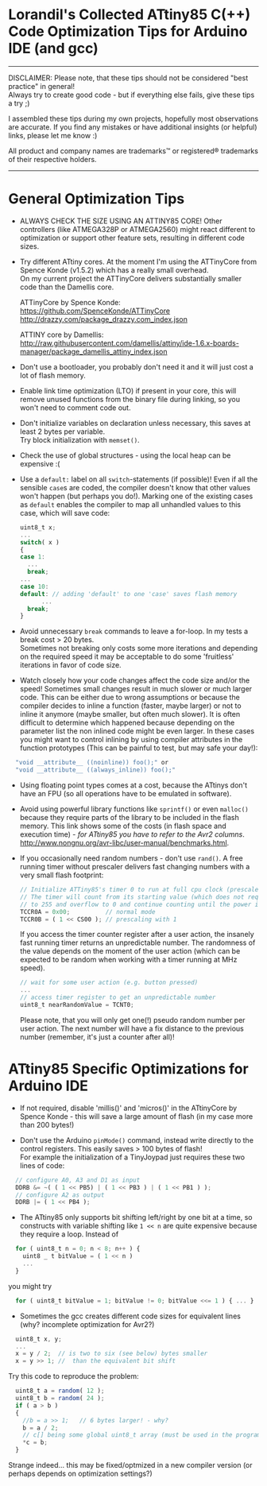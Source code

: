 # Lorandil's Collected ATtiny85 C(++) Code Optimization Tips for Arduino IDE (and gcc)

*************************************************************************************
DISCLAIMER:
  Please note, that these tips should not be considered "best practice" in general!<br>
  Always try to create good code - but if everything else fails, give these tips a try ;)
  
  I assembled these tips during my own projects, hopefully most observations are
  accurate. If you find any mistakes or have additional insights (or helpful) links, 
  please let me know :)
 
  All product and company names are trademarks™ or registered® trademarks of their respective holders.
*************************************************************************************

# General Optimization Tips
 
* ALWAYS CHECK THE SIZE USING AN ATTINY85 CORE!
  Other controllers (like ATMEGA328P or ATMEGA2560) might react different to optimization
  or support other feature sets, resulting in different code sizes.

* Try different ATtiny cores. At the moment I'm using the ATTinyCore 
  from Spence Konde (v1.5.2) which has a really small overhead.<br>
  On my current project the ATTinyCore delivers substantially smaller code than the Damellis core.

  ATTinyCore by Spence Konde:
  <br>https://github.com/SpenceKonde/ATTinyCore
  <br>http://drazzy.com/package_drazzy.com_index.json
  
  ATTINY core by Damellis: 
  <br>http://raw.githubusercontent.com/damellis/attiny/ide-1.6.x-boards-manager/package_damellis_attiny_index.json
  
* Don't use a bootloader, you probably don't need it and it will just cost a lot of flash memory.

* Enable link time optimization (LTO) if present in your core, this will remove unused
  functions from the binary file during linking, so you won't need to comment code out.
   
* Don't initialize variables on declaration unless necessary, this saves at least
  2 bytes per variable.
  <br>Try block initialization with `memset()`.

* Check the use of global structures - using the local heap can be expensive :(

* Use a `default:` label on all `switch`-statements (if possible)!
  Even if all the sensible `case`s are coded, the compiler doesn't know that other values won't happen (but perhaps you do!).
  Marking one of the existing cases as `default` enables the compiler to map all unhandled values to this
  case, which will save code:
  ```javascript
  uint8_t x;
  ...
  switch( x )
  {
  case 1:
  	...
	break;
  ...
  case 10:
  default: // adding 'default' to one 'case' saves flash memory
    	...
	break;
  }
  ```
  
   
* Avoid unnecessary `break` commands to leave a for-loop. In my tests a break cost > 20 bytes.
  <br>Sometimes not breaking only costs some more iterations and depending on the required speed it may 
  be acceptable to do some 'fruitless' iterations in favor of code size.
   
* Watch closely how your code changes affect the code size and/or the speed!
  Sometimes small changes result in much slower or much larger code.
  This can be either due to wrong assumptions or because the compiler decides
  to inline a function (faster, maybe larger) or not to inline it anymore (maybe smaller,
  but often much slower). It is often difficult to determine which happened because 
  depending on the parameter list the non inlined code might be even larger.
  In these cases you might want to control inlining by using compiler attributes
  in the function prototypes (This can be painful to test, but may safe your day!):
```javascript
  "void __attribute__ ((noinline)) foo();" or
  "void __attribute__ ((always_inline)) foo();"
```

* Using floating point types comes at a cost, because the ATtinys don't have an FPU
  (so all operations have to be emulated in software).

* Avoid using powerful library functions like `sprintf()` or even `malloc()` because they require
  parts of the library to be included in the flash memory.
  This link shows some of the costs (in flash space and execution time) -
  *for ATtiny85 you have to refer to the Avr2 columns*.<br>
  http://www.nongnu.org/avr-libc/user-manual/benchmarks.html.
  
* If you occasionally need random numbers - don't use `rand()`.
  A free running timer without prescaler delivers fast changing numbers with a very small flash footprint:

  ```javascript
  // Initialize ATTiny85's timer 0 to run at full cpu clock (prescaler = 1).
  // The timer will count from its starting value (which does not require to be set for this use case)
  // to 255 and overflow to 0 and continue counting until the power is cut.
  TCCR0A = 0x00;          // normal mode
  TCCR0B = ( 1 << CS00 ); // prescaling with 1
  ```
  
  If you access the timer counter register after a user action, the insanely
  fast running timer returns an unpredictable number.
  The randomness of the value depends on the moment of the user action (which can be 
  expected to be random when working with a timer running at MHz speed).
  
  ```javascript
  // wait for some user action (e.g. button pressed)
  ...
  // access timer register to get an unpredictable number
  uint8_t nearRandomValue = TCNT0;
  ```
  
  Please note, that you will only get one(!) pseudo random number per user action.
  The next number will have a fix distance to the previous number (remember, it's just a counter after all)!
 
 
# ATtiny85 Specific Optimizations for Arduino IDE

  
* If not required, disable 'millis()' and 'micros()' in the ATtinyCore by Spence Konde - 
  this will save a large amount of flash (in my case more than 200 bytes!)
 
* Don't use the Arduino `pinMode()` command, instead write directly to the control registers.
  This easily saves > 100 bytes of flash!<br>
  For example the initialization of a TinyJoypad just requires these two lines of code:
  
```javascript
  // configure A0, A3 and D1 as input
  DDRB &= ~( ( 1 << PB5) | ( 1 << PB3 ) | ( 1 << PB1 ) );
  // configure A2 as output
  DDRB |= ( 1 << PB4 );
```

* The ATtiny85 only supports bit shifting left/right by one bit at a time,
  so constructs with variable shifting like `1 << n` are quite expensive because 
  they require a loop.
  Instead of
```javascript
  for ( uint8_t n = 0; n < 8; n++ ) {
	uint8 _ t bitValue = ( 1 << n ) 
	...
  }
```
  you might try
```javascript
  for ( uint8_t bitValue = 1; bitValue != 0; bitValue <<= 1 ) { ... }
```

* Sometimes the gcc creates different code sizes for equivalent lines (why? incomplete optimization for Avr2?)
```javascript
  uint8_t x, y;
  ...
  x = y / 2;  // is two to six (see below) bytes smaller
  x = y >> 1; //  than the equivalent bit shift
```

  Try this code to reproduce the problem:
```javascript
  uint8_t a = random( 12 );
  uint8_t b = random( 24 );
  if ( a > b )
  {
    //b = a >> 1;	// 6 bytes larger! - why?
    b = a / 2;
    // c[] being some global uint8_t array (must be used in the program, otherwise gcc will remove the code!)
    *c = b;
  }
```
  
  Strange indeed... this may be fixed/optmized in a new compiler version (or perhaps depends on optimization settings?)

 
